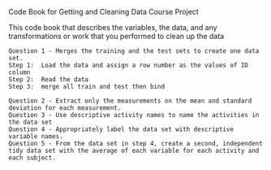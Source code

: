 Code Book for Getting and Cleaning Data Course Project

This code book that describes the variables, the data, and any transformations or work that you performed to clean up the data

    Question 1 - Merges the training and the test sets to create one data set.
	Step 1:  Load the data and assign a row number as the values of ID column
	Step 2:  Read the data
	Step 3:  merge all train and test then bind

    Question 2 - Extract only the measurements on the mean and standard deviation for each measurement.
    Question 3 - Use descriptive activity names to name the activities in the data set
    Question 4 - Appropriately label the data set with descriptive variable names.
    Question 5 - From the data set in step 4, create a second, independent tidy data set with the average of each variable for each activity and each subject.
